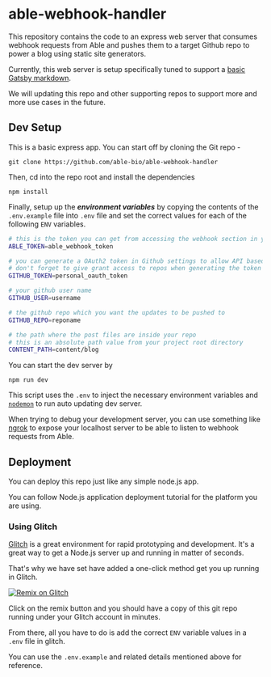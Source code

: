 # able-webhook-handler

This repository contains the code to an express web server that consumes webhook requests from Able and pushes them to a target Github repo to power a blog using static site generators.

Currently, this web server is setup specifically tuned to support a [basic Gatsby markdown](https://github.com/able-bio/able-gatsby-starter).

We will updating this repo and other supporting repos to support more and more use cases in the future.

## Dev Setup

This is a basic express app. You can start off by cloning the Git repo -

```
git clone https://github.com/able-bio/able-webhook-handler
```

Then, cd into the repo root and install the dependencies

```
npm install
```

Finally, setup up the **_environment variables_** by copying the contents of the `.env.example` file into `.env` file and set the correct values for each of the following `ENV` variables.

```sh
# this is the token you can get from accessing the webhook section in your able settings -> posts page
ABLE_TOKEN=able_webhook_token

# you can generate a OAuth2 token in Github settings to allow API based access to your repos
# don't forget to give grant access to repos when generating the token
GITHUB_TOKEN=personal_oauth_token

# your github user name
GITHUB_USER=username

# the github repo which you want the updates to be pushed to
GITHUB_REPO=reponame

# the path where the post files are inside your repo
# this is an absolute path value from your project root directory
CONTENT_PATH=content/blog
```

You can start the dev server by

```
npm run dev
```

This script uses the `.env` to inject the necessary environment variables and [`nodemon`](https://github.com/remy/nodemon/) to run auto updating dev server.

When trying to debug your development server, you can use something like [ngrok](https://ngrok.com/) to expose your localhost server to be able to listen to webhook requests from Able.

## Deployment

You can deploy this repo just like any simple node.js app.

You can follow Node.js application deployment tutorial for the platform you are using.

### Using Glitch

[Glitch](https://glitch.com) is a great environment for rapid prototyping and development. It's a great way to get a Node.js server up and running in matter of seconds.

That's why we have set have added a one-click method get you up running in Glitch.

[![Remix on Glitch](https://cdn.glitch.com/2703baf2-b643-4da7-ab91-7ee2a2d00b5b%2Fremix-button.svg)](https://glitch.com/edit/#!/import/git?url=https://github.com/able-bio/able-webhook-handler.git)

Click on the remix button and you should have a copy of this git repo running under your Glitch account in minutes.

From there, all you have to do is add the correct `ENV` variable values in a `.env` file in glitch.

You can use the `.env.example` and related details mentioned above for reference.
